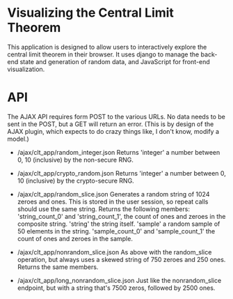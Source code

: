 # Visualizing the Central Limit Theorem #

This application is designed to allow users to interactively explore the central
limit theorem in their browser. It uses django to manage the back-end state and
generation of random data, and JavaScript for front-end visualization.

# API #
The AJAX API requires form POST to the various URLs. No data needs to be sent in
the POST, but a GET will return an error. (This is by design of the AJAX plugin,
which expects to do crazy things like, I don't know, modify a model.)

* /ajax/clt_app/random_integer.json
        Returns 'integer' a number between 0, 10 (inclusive) by the non-secure RNG.

* /ajax/clt_app/crypto_random.json
        Returns 'integer' a number between 0, 10 (inclusive) by the crypto-secure RNG.

* /ajax/clt_app/random_slice.json
        Generates a random string of 1024 zeroes and ones. This is stored in the user session, so repeat calls should use the same string. Returns the following members: 'string_count_0' and 'string_count_1', the count of ones and zeroes in the composite string. 'string' the string itself. 'sample' a random sample of 50 elements in the string. 'sample_count_0' and 'sample_count_1' the count of ones and zeroes in the sample.

* /ajax/clt_app/nonrandom_slice.json
        As above with the random_slice operation, but always uses a skewed string of 750 zeroes and 250 ones. Returns the same members.

* /ajax/clt_app/long_nonrandom_slice.json
        Just like the nonrandom_slice endpoint, but with a string that's 7500 zeros, followed by 2500 ones.
